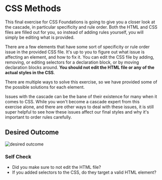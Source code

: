# CSS Methods

This final exercise for CSS Foundations is going to give you a closer look at the cascade, in particular specificity and rule order. 
Both the HTML and CSS files are filled out for you, so instead of adding rules yourself, you will simply be editing what is provided.

There are a few elements that have some sort of specificity or rule order issue in the provided CSS file. 
It's up to you to figure out what issue is affecting an element, and how to fix it. 
You can edit the CSS file by adding, removing, or editing selectors for a declaration block, or by moving declaration blocks around. 
**You should not edit the HTML file or any of the actual styles in the CSS**.

There are multiple ways to solve this exercise, so we have provided some of the possible solutions for each element.

Issues with the cascade can be the bane of their existence for many when it comes to CSS. 
While you won't become a cascade expert from this exercise alone, and there are other ways to deal with these issues, 
it is still super helpful to see how these issues affect our final styles and why it's important to order rules carefully.

## Desired Outcome

![desired outcome](./desired-outcome.png)

### Self Check

- Did you make sure to not edit the HTML file?
- If you added selectors to the CSS, do they target a valid HTML element?
